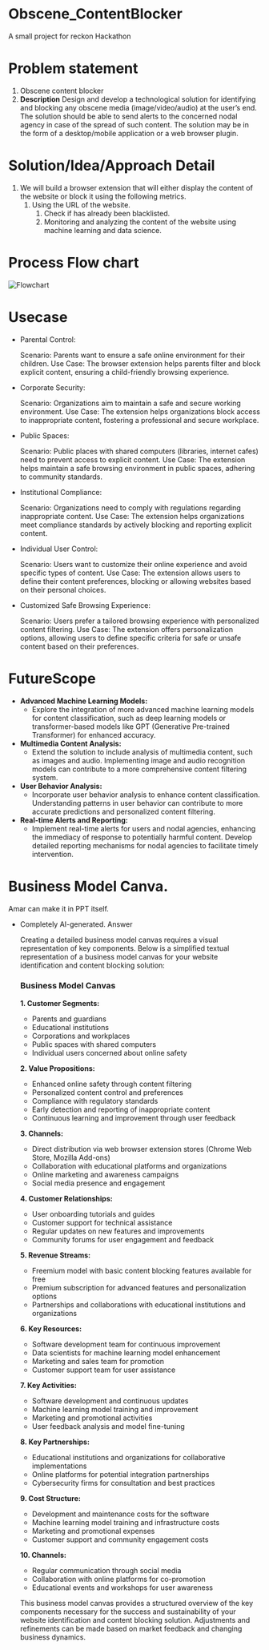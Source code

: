 # Obscene_ContentBlocker
A small project for reckon Hackathon
# Problem statement

1. Obscene content blocker
2. **Description** Design and develop a technological solution for identifying and blocking any obscene media (image/video/audio) at the user’s end. The solution should be able to send alerts to the concerned nodal agency in case of the spread of such content. The solution may be in the form of a desktop/mobile application or a web browser plugin.

# Solution/Idea/Approach Detail

1. We will build a browser extension that will either display the content of the website or block it using the following metrics.
    1. Using the URL of the website.
        1. Check if has already been blacklisted.
        2. Monitoring and analyzing the content of the website using machine learning and data science. 

# Process Flow chart


![Flowchart](Obscene_ContentBlocker\Assests\Flowchart.png)


# Usecase

- Parental Control:
    
    Scenario: Parents want to ensure a safe online environment for their children.
    Use Case: The browser extension helps parents filter and block explicit content, ensuring a child-friendly browsing experience.
    

- Corporate Security:
    
    Scenario: Organizations aim to maintain a safe and secure working environment.
    Use Case: The extension helps organizations block access to inappropriate content, fostering a professional and secure workplace.
    

- Public Spaces:
    
    Scenario: Public places with shared computers (libraries, internet cafes) need to prevent access to explicit content.
    Use Case: The extension helps maintain a safe browsing environment in public spaces, adhering to community standards.
    

- Institutional Compliance:
    
    Scenario: Organizations need to comply with regulations regarding inappropriate content.
    Use Case: The extension helps organizations meet compliance standards by actively blocking and reporting explicit content.
    

- Individual User Control:
    
    Scenario: Users want to customize their online experience and avoid specific types of content.
    Use Case: The extension allows users to define their content preferences, blocking or allowing websites based on their personal choices.
    

- Customized Safe Browsing Experience:
    
    Scenario: Users prefer a tailored browsing experience with personalized content filtering.
    Use Case: The extension offers personalization options, allowing users to define specific criteria for safe or unsafe content based on their preferences.
    

# FutureScope

- **Advanced Machine Learning Models:**
    - Explore the integration of more advanced machine learning models for content classification, such as deep learning models or transformer-based models like GPT (Generative Pre-trained Transformer) for enhanced accuracy.
- **Multimedia Content Analysis:**
    - Extend the solution to include analysis of multimedia content, such as images and audio. Implementing image and audio recognition models can contribute to a more comprehensive content filtering system.
- **User Behavior Analysis:**
    - Incorporate user behavior analysis to enhance content classification. Understanding patterns in user behavior can contribute to more accurate predictions and personalized content filtering.
- **Real-time Alerts and Reporting:**
    - Implement real-time alerts for users and nodal agencies, enhancing the immediacy of response to potentially harmful content. Develop detailed reporting mechanisms for nodal agencies to facilitate timely intervention.

# Business Model Canva.

Amar can make it in PPT itself.

- Completely AI-generated. Answer
    
    Creating a detailed business model canvas requires a visual representation of key components. Below is a simplified textual representation of a business model canvas for your website identification and content blocking solution:
    
    ### Business Model Canvas
    
    **1. Customer Segments:**
    
    - Parents and guardians
    - Educational institutions
    - Corporations and workplaces
    - Public spaces with shared computers
    - Individual users concerned about online safety
    
    **2. Value Propositions:**
    
    - Enhanced online safety through content filtering
    - Personalized content control and preferences
    - Compliance with regulatory standards
    - Early detection and reporting of inappropriate content
    - Continuous learning and improvement through user feedback
    
    **3. Channels:**
    
    - Direct distribution via web browser extension stores (Chrome Web Store, Mozilla Add-ons)
    - Collaboration with educational platforms and organizations
    - Online marketing and awareness campaigns
    - Social media presence and engagement
    
    **4. Customer Relationships:**
    
    - User onboarding tutorials and guides
    - Customer support for technical assistance
    - Regular updates on new features and improvements
    - Community forums for user engagement and feedback
    
    **5. Revenue Streams:**
    
    - Freemium model with basic content blocking features available for free
    - Premium subscription for advanced features and personalization options
    - Partnerships and collaborations with educational institutions and organizations
    
    **6. Key Resources:**
    
    - Software development team for continuous improvement
    - Data scientists for machine learning model enhancement
    - Marketing and sales team for promotion
    - Customer support team for user assistance
    
    **7. Key Activities:**
    
    - Software development and continuous updates
    - Machine learning model training and improvement
    - Marketing and promotional activities
    - User feedback analysis and model fine-tuning
    
    **8. Key Partnerships:**
    
    - Educational institutions and organizations for collaborative implementations
    - Online platforms for potential integration partnerships
    - Cybersecurity firms for consultation and best practices
    
    **9. Cost Structure:**
    
    - Development and maintenance costs for the software
    - Machine learning model training and infrastructure costs
    - Marketing and promotional expenses
    - Customer support and community engagement costs
    
    **10. Channels:**
    
    - Regular communication through social media
    - Collaboration with online platforms for co-promotion
    - Educational events and workshops for user awareness
    
    This business model canvas provides a structured overview of the key components necessary for the success and sustainability of your website identification and content blocking solution. Adjustments and refinements can be made based on market feedback and changing business dynamics.